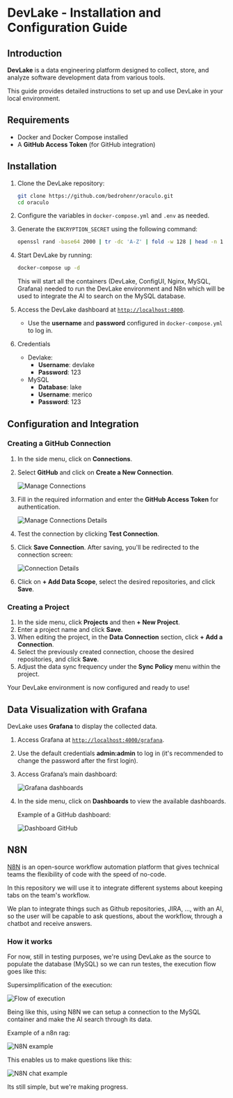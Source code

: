 # DevLake - Installation and Configuration Guide

## Introduction

**DevLake** is a data engineering platform designed to collect, store, and analyze software development data from various tools.

This guide provides detailed instructions to set up and use DevLake in your local environment.

## Requirements

- Docker and Docker Compose installed  
- A **GitHub Access Token** (for GitHub integration)

## Installation

1. Clone the DevLake repository:

   ```sh
   git clone https://github.com/bedrohenr/oraculo.git
   cd oraculo
   ```

2. Configure the variables in `docker-compose.yml` and `.env` as needed.

3. Generate the `ENCRYPTION_SECRET` using the following command:

   ```sh
   openssl rand -base64 2000 | tr -dc 'A-Z' | fold -w 128 | head -n 1
   ```

4. Start DevLake by running:

   ```sh
   docker-compose up -d
   ```

   This will start all the containers (DevLake, ConfigUI, Nginx, MySQL, Grafana) needed to run the DevLake environment and N8n which will be used to integrate the AI to search on the MySQL database.

5. Access the DevLake dashboard at [`http://localhost:4000`](http://localhost:4000).  
   - Use the **username** and **password** configured in `docker-compose.yml` to log in.

6. Credentials
   - Devlake:
      - **Username**: devlake
      - **Password**: 123
   - MySQL
      - **Database**: lake
      - **Username**: merico
      - **Password**: 123 

## Configuration and Integration

### Creating a GitHub Connection

1. In the side menu, click on **Connections**.  
2. Select **GitHub** and click on **Create a New Connection**.

   ![Manage Connections](./images/manage_connections.png)

3. Fill in the required information and enter the **GitHub Access Token** for authentication.

   ![Manage Connections Details](./images/manage_connections_details.png)

4. Test the connection by clicking **Test Connection**.  
5. Click **Save Connection**. After saving, you'll be redirected to the connection screen:

   ![Connection Details](./images/connection_details.png)

6. Click on **+ Add Data Scope**, select the desired repositories, and click **Save**.

### Creating a Project

1. In the side menu, click **Projects** and then **+ New Project**.  
2. Enter a project name and click **Save**.  
3. When editing the project, in the **Data Connection** section, click **+ Add a Connection**.  
4. Select the previously created connection, choose the desired repositories, and click **Save**.  
5. Adjust the data sync frequency under the **Sync Policy** menu within the project.

Your DevLake environment is now configured and ready to use!

## Data Visualization with Grafana

DevLake uses **Grafana** to display the collected data.

1. Access Grafana at [`http://localhost:4000/grafana`](http://localhost:4000/grafana).  
2. Use the default credentials **admin:admin** to log in (it's recommended to change the password after the first login).  
3. Access Grafana’s main dashboard:

   ![Grafana dashboards](./images/grafana_dashboards.png)

4. In the side menu, click on **Dashboards** to view the available dashboards.

   Example of a GitHub dashboard:

   ![Dashboard GitHub](./images/dashboard_github.png)

## N8N

[N8N](https://github.com/n8n-io/n8n) is an open-source workflow automation platform that gives technical teams the flexibility of code with the speed of no-code.

In this repository we will use it to integrate different systems about keeping tabs on the team's workflow.

We plan to integrate things such as Github repositories, JIRA, ..., with an AI, so the user will be capable to ask questions, about the workflow, through a chatbot and receive answers. 

### How it works

For now, still in testing purposes, we're using DevLake as the source to populate the database (MySQL) so we can run testes, the execution flow goes like this:

   Supersimplification of the execution:

   ![Flow of execution](./images/executional_flow_visualization.png)

Being like this, using N8N we can setup a connection to the MySQL container and make the AI search through its data.

   Example of a n8n rag:

   ![N8N example](./images/n8n_example.png)

This enables us to make questions like this:


   ![N8N chat example](./images/n8n_chat_example.png)

Its still simple, but we're making progress.

